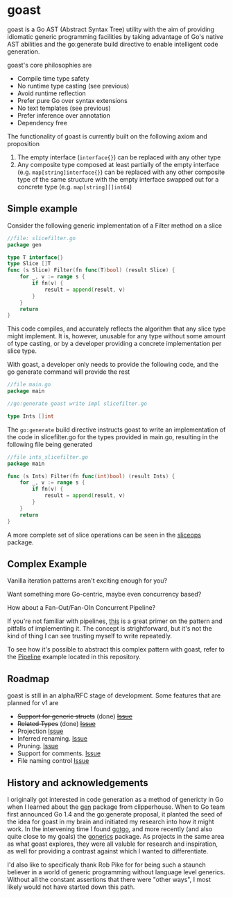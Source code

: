 goast
=====

goast is a Go AST (Abstract Syntax Tree) utility with the aim of providing idiomatic generic programming facilities by taking advantage of Go's native AST abilities and the go:generate build directive to enable intelligent code generation.

goast's core philosophies are

* Compile time type safety
* No runtime type casting (see previous)
* Avoid runtime reflection
* Prefer pure Go over syntax extensions
* No text templates (see previous)
* Prefer inference over annotation
* Dependency free

The functionality of goast is currently built on the following axiom and proposition

1. The empty interface (`interface{}`) can be replaced with any other type
2. Any composite type composed at least partially of the empty interface (e.g. `map[string]interface{}`) can be replaced with any other composite type of the same structure with the empty interface swapped out for a concrete type (e.g. `map[string][]int64`)

## Simple example

Consider the following generic implementation of a Filter method on a slice


```go
//file: slicefilter.go
package gen

type T interface{}
type Slice []T
func (s Slice) Filter(fn func(T)bool) (result Slice) {
	for _, v := range s {
		if fn(v) {
			result = append(result, v)
		}
	}
	return
}
```

This code compiles, and accurately reflects the algorithm that any slice type might implement. It is, however, unusable for any type without some amount of type casting, or by a developer providing a concrete implementation per slice type.

With goast, a developer only needs to provide the following code, and the go generate command will provide the rest

```go
//file main.go
package main

//go:generate goast write impl slicefilter.go

type Ints []int
```

The `go:generate` build directive instructs goast to write an implementation of the code in slicefilter.go for the types provided in main.go, resulting in the following file being generated

```go
//file ints_slicefilter.go
package main

func (s Ints) Filter(fn func(int)bool) (result Ints) {
	for _, v := range s {
		if fn(v) {
			result = append(result, v)
		}
	}
	return
}
```

A more complete set of slice operations can be seen in the [sliceops](https://github.com/jamesgarfield/sliceops) package.


## Complex Example

Vanilla iteration patterns aren't exciting enough for you? 

Want something more Go-centric, maybe even concurrency based? 

How about a Fan-Out/Fan-OIn Concurrent Pipeline?

If you're not familiar with pipelines, [this](http://blog.golang.org/pipelines) is a great primer on the pattern and pitfalls of implementing it. The concept is strightforward, but it's not the kind of thing I can see trusting myself to write repeatedly.

To see how it's possible to abstract this complex pattern with goast, refer to the [Pipeline](https://github.com/jamesgarfield/goast/tree/master/examples/pipeline) example located in this repository.


## Roadmap

goast is still in an alpha/RFC stage of development. Some features that are planned for v1 are

* ~~Support for generic structs~~ (done) ~~[Issue](https://github.com/jamesgarfield/goast/issues/1)~~
* ~~Related Types~~ (done) ~~[Issue](https://github.com/jamesgarfield/goast/issues/3)~~
* Projection [Issue](https://github.com/jamesgarfield/goast/issues/4)
* Inferred renaming. [Issue](https://github.com/jamesgarfield/goast/issues/2)
* Pruning. [Issue](https://github.com/jamesgarfield/goast/issues/6)
* Support for comments. [Issue](https://github.com/jamesgarfield/goast/issues/5)
* File naming control [Issue](https://github.com/jamesgarfield/goast/issues/7)


## History and acknowledgements

I originally got interested in code generation as a method of genericty in Go when I learned about the [gen](http://clipperhouse.github.io/gen/) package from clipperhouse. When to Go team first announced Go 1.4 and the go:generate proposal, it planted the seed of the idea for goast in my brain and initiated my research into how it might work. In the intervening time I found [gotgo](https://github.com/droundy/gotgo), and more recently (and also quite close to my goals) the [gonerics](https://github.com/bouk/gonerics) package. As projects in the same area as what goast explores, they were all valuble for research and inspiration, as well for providing a contrast against which I wanted to differentiate.

I'd also like to specificaly thank Rob Pike for for being such a staunch believer in a world of generic programming without language level generics. Without all the constant assertions that there were "other ways", I most likely would not have started down this path.

